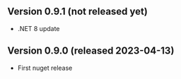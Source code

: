 ## Version 0.9.1 (not released yet)
- .NET 8 update

## Version 0.9.0 (released 2023-04-13)
- First nuget release